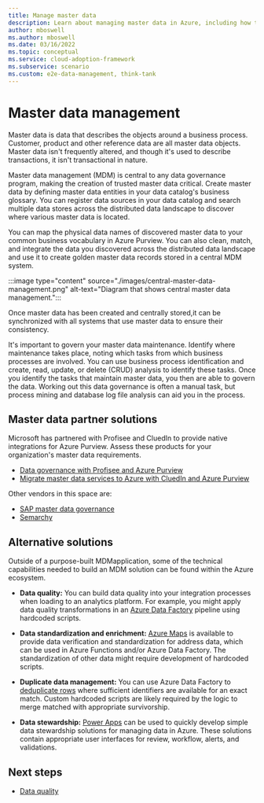 ```yaml
---
title: Manage master data
description: Learn about managing master data in Azure, including how to create, store, and synchronize between systems, and governance.
author: mboswell
ms.author: mboswell
ms.date: 03/16/2022
ms.topic: conceptual
ms.service: cloud-adoption-framework
ms.subservice: scenario
ms.custom: e2e-data-management, think-tank
---
```


# Master data management

Master data is data that describes the objects around a business process. Customer, product and other reference data are all master data objects. Master data isn't frequently altered, and though it's used to describe transactions, it isn't transactional in nature.

Master data management (MDM) is central to any data governance program, making the creation of trusted master data critical. Create master data by defining master data entities in your data catalog's business glossary. You can register data sources in your data catalog and search multiple data stores across the distributed data landscape to discover where various master data is located.

You can map the physical data names of discovered master data to your common business vocabulary in Azure Purview. You can also clean, match, and integrate the data you discovered across the distributed data landscape and use it to create golden master data records stored in a central MDM system.

:::image type="content" source="./images/central-master-data-management.png" alt-text="Diagram that shows central master data management.":::

Once master data has been created and centrally stored,it can be synchronized with all systems that use master data to ensure their consistency.

It's important to govern your master data maintenance. Identify where maintenance takes place, noting which tasks from which business processes are involved. You can use business process identification and create, read, update, or delete (CRUD) analysis to identify these tasks. Once you identify the tasks that maintain master data, you then are able to govern the data. Working out this data governance is often a manual task, but process mining and database log file analysis can aid you in the process.

## Master data partner solutions

Microsoft has partnered with Profisee and CluedIn to provide native integrations for Azure Purview. Assess these products for your organization's master data requirements.

- [Data governance with Profisee and Azure Purview](/azure/architecture/reference-architectures/data/profisee-master-data-management-purview)
- [Migrate master data services to Azure with CluedIn and Azure Purview](/azure/architecture/reference-architectures/data/migrate-master-data-services-with-cluedin)

Other vendors in this space are:

- [SAP master data governance](https://www.sap.com/products/master-data-governance.html)
- [Semarchy](https://www.semarchy.com/)

## Alternative solutions

Outside of a purpose-built MDMapplication, some of the technical capabilities needed to build an MDM solution can be found within the Azure ecosystem.

- **Data quality:** You can build data quality into your integration processes when loading to an analytics platform. For example, you might apply data quality transformations in an [Azure Data Factory](https://azure.microsoft.com/services/data-factory/) pipeline using hardcoded scripts.

- **Data standardization and enrichment:** [Azure Maps](https://azure.microsoft.com/services/azure-maps/) is available to provide data verification and standardization for address data, which can be used in Azure Functions and/or Azure Data Factory. The standardization of other data might require development of hardcoded scripts.

- **Duplicate data management:** You can use Azure Data Factory to [deduplicate rows](/azure/data-factory/how-to-data-flow-dedupe-nulls-snippets) where sufficient identifiers are available for an exact match. Custom hardcoded scripts are likely required by the logic to merge matched with appropriate survivorship.

- **Data stewardship:** [Power Apps](https://powerapps.microsoft.com/) can be used to quickly develop simple data stewardship solutions for managing data in Azure. These solutions contain appropriate user interfaces for review, workflow, alerts, and validations.

## Next steps

- [Data quality](govern-data-quality.md)
